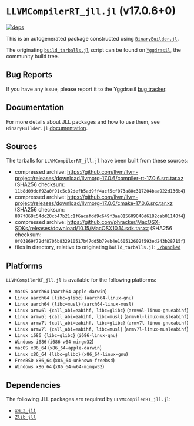 # `LLVMCompilerRT_jll.jl` (v17.0.6+0)

[![deps](https://juliahub.com/docs/LLVMCompilerRT_jll/deps.svg)](https://juliahub.com/ui/Packages/General/LLVMCompilerRT_jll/)

This is an autogenerated package constructed using [`BinaryBuilder.jl`](https://github.com/JuliaPackaging/BinaryBuilder.jl).

The originating [`build_tarballs.jl`](https://github.com/JuliaPackaging/Yggdrasil/blob/3f7c439d9c29fa524ce074b2dff750bf5eebfb62/L/LLVMCompilerRT/build_tarballs.jl) script can be found on [`Yggdrasil`](https://github.com/JuliaPackaging/Yggdrasil/), the community build tree.

## Bug Reports

If you have any issue, please report it to the Yggdrasil [bug tracker](https://github.com/JuliaPackaging/Yggdrasil/issues).

## Documentation

For more details about JLL packages and how to use them, see `BinaryBuilder.jl` [documentation](https://docs.binarybuilder.org/stable/jll/).

## Sources

The tarballs for `LLVMCompilerRT_jll.jl` have been built from these sources:

* compressed archive: https://github.com/llvm/llvm-project/releases/download/llvmorg-17.0.6/compiler-rt-17.0.6.src.tar.xz (SHA256 checksum: `11b8d09dcf92a0f91c5c82defb5ad9ff4acf5cf073a80c317204baa922d136b4`)
* compressed archive: https://github.com/llvm/llvm-project/releases/download/llvmorg-17.0.6/cmake-17.0.6.src.tar.xz (SHA256 checksum: `807f069c54dc20cb47b21c1f6acafdd9c649f3ae015609040d6182cab01140f4`)
* compressed archive: https://github.com/phracker/MacOSX-SDKs/releases/download/10.15/MacOSX10.14.sdk.tar.xz (SHA256 checksum: `0f03869f72df8705b832910517b47dd5b79eb4e160512602f593ed243b28715f`)
* files in directory, relative to originating `build_tarballs.jl`: [`./bundled`](https://github.com/JuliaPackaging/Yggdrasil/tree/3f7c439d9c29fa524ce074b2dff750bf5eebfb62/L/LLVMCompilerRT/bundled)

## Platforms

`LLVMCompilerRT_jll.jl` is available for the following platforms:

* `macOS aarch64` (`aarch64-apple-darwin`)
* `Linux aarch64 {libc=glibc}` (`aarch64-linux-gnu`)
* `Linux aarch64 {libc=musl}` (`aarch64-linux-musl`)
* `Linux armv6l {call_abi=eabihf, libc=glibc}` (`armv6l-linux-gnueabihf`)
* `Linux armv6l {call_abi=eabihf, libc=musl}` (`armv6l-linux-musleabihf`)
* `Linux armv7l {call_abi=eabihf, libc=glibc}` (`armv7l-linux-gnueabihf`)
* `Linux armv7l {call_abi=eabihf, libc=musl}` (`armv7l-linux-musleabihf`)
* `Linux i686 {libc=glibc}` (`i686-linux-gnu`)
* `Windows i686` (`i686-w64-mingw32`)
* `macOS x86_64` (`x86_64-apple-darwin`)
* `Linux x86_64 {libc=glibc}` (`x86_64-linux-gnu`)
* `FreeBSD x86_64` (`x86_64-unknown-freebsd`)
* `Windows x86_64` (`x86_64-w64-mingw32`)

## Dependencies

The following JLL packages are required by `LLVMCompilerRT_jll.jl`:

* [`XML2_jll`](https://github.com/JuliaBinaryWrappers/XML2_jll.jl)
* [`Zlib_jll`](https://github.com/JuliaBinaryWrappers/Zlib_jll.jl)
